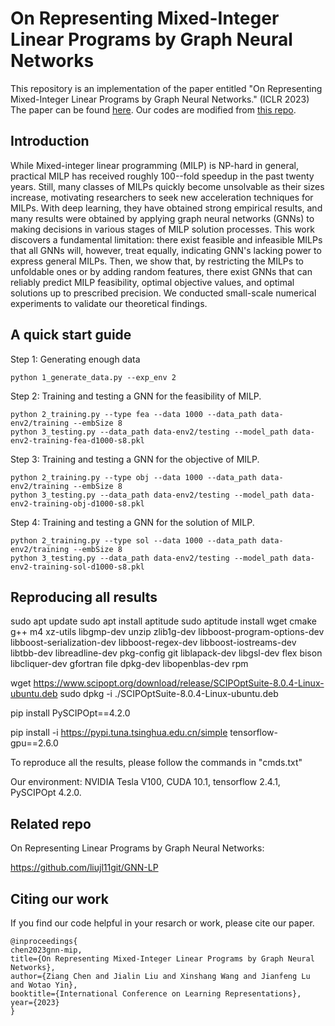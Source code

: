 # On Representing Mixed-Integer Linear Programs by Graph Neural Networks


This repository is an implementation of the paper entitled "On Representing Mixed-Integer Linear Programs by Graph Neural Networks." (ICLR 2023) The paper can be found [here](https://openreview.net/forum?id=4gc3MGZra1d). Our codes are modified from [this repo](https://github.com/ds4dm/learn2branch).

## Introduction

While Mixed-integer linear programming (MILP) is NP-hard in general, practical MILP has received roughly 100--fold speedup in the past twenty years. Still, many classes of MILPs quickly become unsolvable as their sizes increase, motivating researchers to seek new acceleration techniques for MILPs. With deep learning, they have obtained strong empirical results, and many results were obtained by applying graph neural networks (GNNs) to making decisions in various stages of MILP solution processes. This work discovers a fundamental limitation: there exist feasible and infeasible MILPs that all GNNs will, however, treat equally, indicating GNN's lacking power to express general MILPs. Then, we show that, by restricting the MILPs to unfoldable ones or by adding random features, there exist GNNs that can reliably predict MILP feasibility, optimal objective values, and optimal solutions up to prescribed precision.  We conducted small-scale numerical experiments to validate our theoretical findings.

## A quick start guide

Step 1: Generating enough data
```
python 1_generate_data.py --exp_env 2 
```
Step 2: Training and testing a GNN for the feasibility of MILP.
```
python 2_training.py --type fea --data 1000 --data_path data-env2/training --embSize 8
python 3_testing.py --data_path data-env2/testing --model_path data-env2-training-fea-d1000-s8.pkl
```
Step 3: Training and testing a GNN for the objective of MILP.
```
python 2_training.py --type obj --data 1000 --data_path data-env2/training --embSize 8
python 3_testing.py --data_path data-env2/testing --model_path data-env2-training-obj-d1000-s8.pkl
```
Step 4: Training and testing a GNN for the solution of MILP.
```
python 2_training.py --type sol --data 1000 --data_path data-env2/training --embSize 8
python 3_testing.py --data_path data-env2/testing --model_path data-env2-training-sol-d1000-s8.pkl
```

## Reproducing all results
sudo apt update
sudo apt install aptitude
sudo aptitude install wget cmake g++ m4 xz-utils libgmp-dev unzip zlib1g-dev libboost-program-options-dev libboost-serialization-dev libboost-regex-dev libboost-iostreams-dev libtbb-dev libreadline-dev pkg-config git liblapack-dev libgsl-dev flex bison libcliquer-dev gfortran file dpkg-dev libopenblas-dev rpm

wget https://www.scipopt.org/download/release/SCIPOptSuite-8.0.4-Linux-ubuntu.deb
sudo dpkg -i ./SCIPOptSuite-8.0.4-Linux-ubuntu.deb 

pip install PySCIPOpt==4.2.0

pip install -i https://pypi.tuna.tsinghua.edu.cn/simple tensorflow-gpu==2.6.0

To reproduce all the results, please follow the commands in "cmds.txt"

Our environment: NVIDIA Tesla V100, CUDA 10.1, tensorflow 2.4.1, PySCIPOpt 4.2.0.

## Related repo

On Representing Linear Programs by Graph Neural Networks:

https://github.com/liujl11git/GNN-LP

## Citing our work

If you find our code helpful in your resarch or work, please cite our paper.
```
@inproceedings{
chen2023gnn-mip,
title={On Representing Mixed-Integer Linear Programs by Graph Neural Networks},
author={Ziang Chen and Jialin Liu and Xinshang Wang and Jianfeng Lu and Wotao Yin},
booktitle={International Conference on Learning Representations},
year={2023}
}
```

